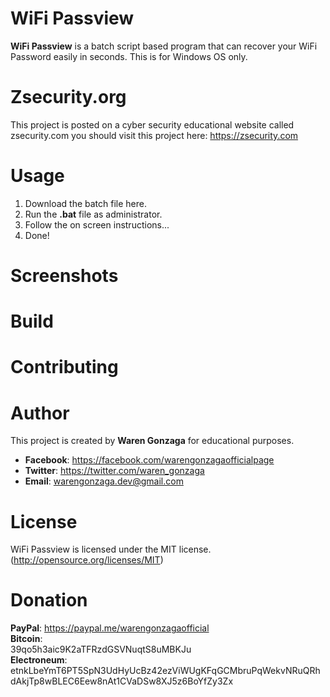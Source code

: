 
# WiFi Passview

**WiFi Passview** is a batch script based program that can recover your WiFi Password easily in seconds. This is for Windows OS only.

# Zsecurity.org
This project is posted on a cyber security educational website called zsecurity.com you should visit this project here: https://zsecurity.com

# Usage
1. Download the batch file here.
2. Run the **.bat** file as administrator.
3. Follow the on screen instructions...
4. Done!

# Screenshots

# Build

# Contributing

# Author

This project is created by **Waren Gonzaga** for educational purposes.
- **Facebook**: https://facebook.com/warengonzagaofficialpage
- **Twitter**: https://twitter.com/waren_gonzaga
- **Email**: warengonzaga.dev@gmail.com

# License

WiFi Passview is licensed under the MIT license. (http://opensource.org/licenses/MIT)

# Donation
**PayPal**: https://paypal.me/warengonzagaofficial<br>
**Bitcoin**:<br/>39qo5h3aic9K2aTFRzdGSVNuqtS8uMBKJu<br>
**Electroneum**:<br/>etnkLbeYmT6PT5SpN3UdHyUcBz42ezViWUgKFqGCMbruPqWekvNRuQRhdAkjTp8wBLEC6Eew8nAt1CVaDSw8XJ5z6BoYfZy3Zx